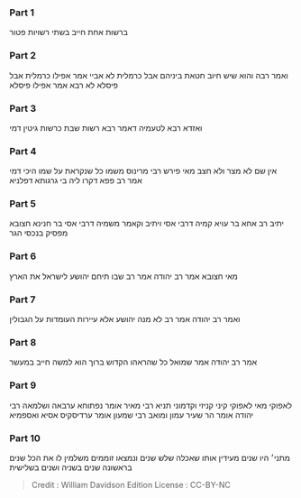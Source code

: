 
### Part 1
ברשות אחת חייב בשתי רשויות פטור

### Part 2
ואמר רבה והוא שיש חיוב חטאת ביניהם אבל כרמלית לא אביי אמר אפילו כרמלית אבל פיסלא לא רבא אמר אפילו פיסלא

### Part 3
ואזדא רבא לטעמיה דאמר רבא רשות שבת כרשות גיטין דמי

### Part 4
אין שם לא מצר ולא חצב מאי פירש רבי מרינוס משמו כל שנקראת על שמו היכי דמי אמר רב פפא דקרו ליה בי גרגותא דפלניא

### Part 5
יתיב רב אחא בר עויא קמיה דרבי אסי ויתיב וקאמר משמיה דרבי אסי בר חנינא חצובא מפסיק בנכסי הגר

### Part 6
מאי חצובא אמר רב יהודה אמר רב שבו תיחם יהושע לישראל את הארץ

### Part 7
ואמר רב יהודה אמר רב לא מנה יהושע אלא עיירות העומדות על הגבולין

### Part 8
אמר רב יהודה אמר שמואל כל שהראהו הקדוש ברוך הוא למשה חייב במעשר

### Part 9
לאפוקי מאי לאפוקי קיני קניזי וקדמוני תניא רבי מאיר אומר נפתוחא ערבאה ושלמאה רבי יהודה אומר הר שעיר עמון ומואב רבי שמעון אומר ערדיסקיס אסיא ואספמיא

### Part 10
מתני׳ היו שנים מעידין אותו שאכלה שלש שנים ונמצאו זוממים משלמין לו את הכל שנים בראשונה שנים בשניה ושנים בשלישית

>Credit : William Davidson Edition
>License : CC-BY-NC